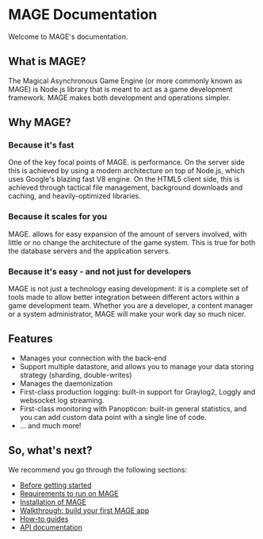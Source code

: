 MAGE Documentation
==================

Welcome to MAGE's documentation.

What is MAGE?
-------------

The Magical Asynchronous Game Engine (or more commonly known as MAGE) is Node.js library
that is meant to act as a game development framework. MAGE makes both development and operations
simpler.

Why MAGE?
---------

### Because it's fast

One of the key focal points of MAGE. is performance. On the server side this is achieved
by using a modern architecture on top of Node.js, which uses Google's blazing fast V8 engine.
On the HTML5 client side, this is achieved through tactical file management, background
downloads and caching, and heavily-optimized libraries.

### Because it scales for you

MAGE. allows for easy expansion of the amount of servers involved, with little
or no change the architecture of the game system. This is true for both the
database servers and the application servers.

### Because it's easy - and not just for developers

MAGE is not just a technology easing development: it is a complete set of tools made to
allow better integration between different actors within a game development team. Whether
you are a developer, a content manager or a system administrator, MAGE will make your
work day so much nicer.

Features
---------

* Manages your connection with the back-end
* Support multiple datastore, and allows you to manage your data storing strategy (sharding, double-writes)
* Manages the daemonization
* First-class production logging: built-in support for Graylog2, Loggly and websocket log streaming.
* First-class monitoring with Panopticon: built-in general statistics, and you can add custom data point with a single line of code.
* ... and much more!

So, what's next?
-------------------

We recommend you go through the following sections:

* [Before getting started](./BEFORE.md)
* [Requirements to run on MAGE](./REQUIREMENTS.md)
* [Installation of MAGE](./INSTALLATION.md)
* [Walkthrough: build your first MAGE app](walkthrough/README.md)
* [How-to guides](./howto/README.md)
* [API documentation](./api/README.md)
